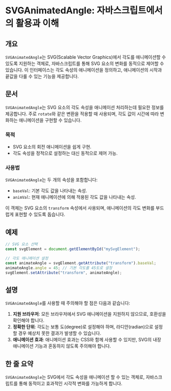<!--
Meta Description: # SVGAnimatedAngle: 자바스크립트에서의 활용과 이해 ## 개요 `SVGAnimatedAngle`는 SVG(Scalable Vector Graphics)에서 각도를 애니메이션할 수 있도록 지원하는 객체로, 자바스크립트를 통해 SVG 요소의 변화를 동적으로 ...
Meta Keywords: svg, svganimatedangle, 애니메이션, 요소의, 애니메이션을
-->

# SVGAnimatedAngle: 자바스크립트에서의 활용과 이해

## 개요
`SVGAnimatedAngle`는 SVG(Scalable Vector Graphics)에서 각도를 애니메이션할 수 있도록 지원하는 객체로, 자바스크립트를 통해 SVG 요소의 변화를 동적으로 제어할 수 있습니다. 이 인터페이스는 각도 속성의 애니메이션을 정의하고, 애니메이션의 시작과 끝값을 다룰 수 있는 기능을 제공합니다.

## 문서
`SVGAnimatedAngle`는 SVG 요소의 각도 속성을 애니메이션 처리하는데 필요한 정보를 제공합니다. 주로 `rotate`와 같은 변환을 적용할 때 사용되며, 각도 값이 시간에 따라 변화하는 애니메이션을 구현할 수 있습니다.

### 목적
- SVG 요소의 회전 애니메이션을 쉽게 구현.
- 각도 속성을 정적으로 설정하는 대신 동적으로 제어 가능.

### 사용법
`SVGAnimatedAngle`는 두 개의 속성을 포함합니다:
- `baseVal`: 기본 각도 값을 나타내는 속성.
- `animVal`: 현재 애니메이션에 의해 적용된 각도 값을 나타내는 속성.

이 객체는 SVG 요소의 `transform` 속성에서 사용되며, 애니메이션의 각도 변화를 부드럽게 표현할 수 있도록 돕습니다.

## 예제
```javascript
// SVG 요소 선택
const svgElement = document.getElementById("mySvgElement");

// 각도 애니메이션 설정
const animateAngle = svgElement.getAttribute("transform").baseVal;
animateAngle.angle = 45; // 기본 각도를 45도로 설정
svgElement.setAttribute("transform", animateAngle);
```

## 설명
`SVGAnimatedAngle`를 사용할 때 주의해야 할 점은 다음과 같습니다:

1. **지원 브라우저**: 모든 브라우저에서 SVG 애니메이션을 지원하지 않으므로, 호환성을 확인해야 합니다.
2. **정확한 단위**: 각도는 보통 도(degree)로 설정해야 하며, 라디안(radian)으로 설정할 경우 예상치 못한 결과가 발생할 수 있습니다.
3. **애니메이션 효과**: 애니메이션 효과는 CSS와 함께 사용할 수 있지만, SVG의 내장 애니메이션 기능과 혼동하지 않도록 주의해야 합니다.

## 한 줄 요약
`SVGAnimatedAngle`는 SVG에서 각도 속성을 애니메이션 할 수 있는 객체로, 자바스크립트를 통해 동적이고 효과적인 시각적 변화를 가능하게 합니다.